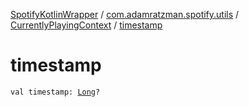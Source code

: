 [SpotifyKotlinWrapper](../../index.md) / [com.adamratzman.spotify.utils](../index.md) / [CurrentlyPlayingContext](index.md) / [timestamp](./timestamp.md)

# timestamp

`val timestamp: `[`Long`](https://kotlinlang.org/api/latest/jvm/stdlib/kotlin/-long/index.html)`?`